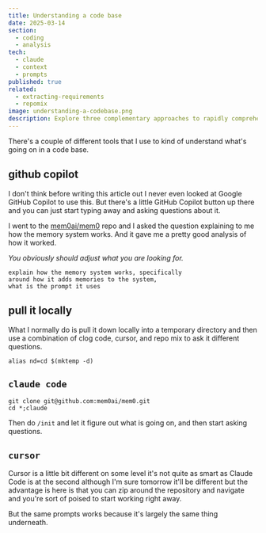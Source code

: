 ```yaml
---
title: Understanding a code base
date: 2025-03-14
section:
  - coding
  - analysis
tech:
  - claude
  - context
  - prompts
published: true
related:
  - extracting-requirements
  - repomix
image: understanding-a-codebase.png
description: Explore three complementary approaches to rapidly comprehend any codebase using the latest AI assistants and developer tools. Follow along with practical examples showing how to extract key information about memory systems and other complex functionality with minimal effort.
---
```

There's a couple of different tools that I use to kind of understand what's going on in a code base. 

## github copilot

I don't think before writing this article out I never even looked at Google GitHub Copilot to use this. But there's a little GitHub Copilot button up there and you can just start typing away and asking questions about it. 

I went to the [mem0ai/mem0](https://github.com/mem0ai/mem0) repo and I asked the question explaining to me how the memory system works. And it gave me a pretty good analysis of how it worked.

*You obviously should adjust what you are looking for.*
```
explain how the memory system works, specifically 
around how it adds memories to the system, 
what is the prompt it uses
```

## pull it locally
What I normally do is pull it down locally into a temporary directory and then use a combination of clog code, cursor, and repo mix to ask it different questions.
```
alias nd=cd $(mktemp -d)
```

## `claude code`


```
git clone git@github.com:mem0ai/mem0.git
cd *;claude
```

Then do `/init` and let it figure out what is going on, and then start asking questions.

## `cursor`

Cursor is a little bit different on some level it's not quite as smart as Claude Code is at the second although I'm sure tomorrow it'll be different but the advantage is here is that you can zip around the repository and navigate and you're sort of poised to start working right away.

But the same prompts works because it's largely the same thing underneath.
